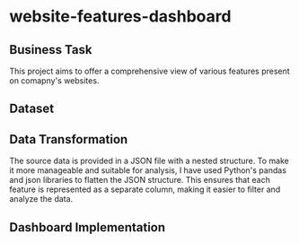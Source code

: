 # website-features-dashboard

## Business Task
This project aims to offer a comprehensive view of various features present on comapny's websites. 

## Dataset


## Data Transformation
The source data is provided in a JSON file with a nested structure. To make it more manageable and suitable for analysis, I have used Python's pandas and json libraries to flatten the JSON structure. This ensures that each feature is represented as a separate column, making it easier to filter and analyze the data.

## Dashboard Implementation
